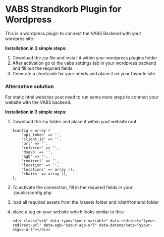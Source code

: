 # VABS Strandkorb Plugin for Wordpress

This is a wordpress plugin to connect the VABS Backend with yout wordpres site.

**Installation in 3 simple steps:**

1. Download the zip file and install it within your wordpress plugins folder
2. After activation go to the vabs settings tab in your wordpress backend and fill out the required fields
3. Generate a shortcode for your needs and place it on your favorite site

### Alternative solution

For static html websites yout need to run some more steps to connect your website with the VABS backend.

**Installation in 3 simple steps:**

1.  Download the zip folder and place it within yout website root

        $config = array (
            'api_token' => '',
            'client_id' => '',
            'url' => '',
            'referrer' => '',
            'dsgvo' => '',
            'agb' => '',
            'redirect' => '',
            'location' => '',
            'locations' => array (),
            'chairs' => array (),
        );

2.  To activate the connection, fill in the required fields in your ./public/config.php
3.  load all required assets from the /assets folder and /dist/frontend folder
4.  place a tag on your website which looks similar to this:

        <div class="vrb" data-type="$your-variable" data-redirect="$your-redirect-url" data-agb="$your-agb-url" data-datenschutz="$your-dsgvo-url"></div>
